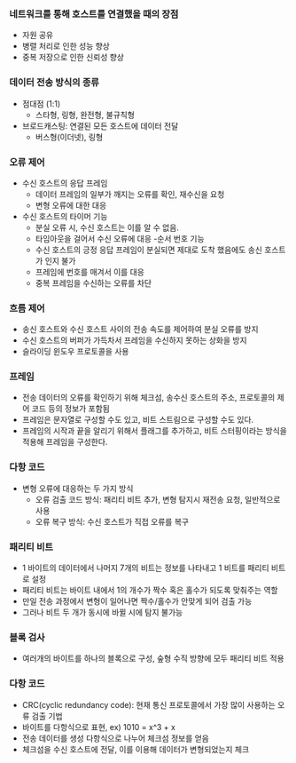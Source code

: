 ### 네트워크를 통해 호스트를 연결했을 때의 장점
- 자원 공유
- 병렬 처리로 인한 성능 향상
- 중복 저장으로 인한 신뢰성 향상

### 데이터 전송 방식의 종류
- 점대점 (1:1)
    - 스타형, 링형, 완전형, 불규칙형
- 브로드캐스팅: 연결된 모든 호스트에 데이터 전달
    - 버스형(이더넷), 링형

### 오류 제어
- 수신 호스트의 응답 프레임
    - 데이터 프레임의 일부가 깨지는 오류를 확인, 재수신을 요청
    - 변형 오류에 대한 대응
- 수신 호스트의 타이머 기능
    - 분실 오류 시, 수신 호스트는 이를 알 수 없음.
    - 타임아웃을 걸어서 수신 오류에 대응
-순서 번호 기능
    - 수신 호스트의 긍정 응답 프레임이 분실되면 제대로 도착 했음에도 송신 호스트가 인지 불가
    - 프레임에 번호를 매겨서 이를 대응
    - 중복 프레임을 수신하는 오류를 차단

### 흐름 제어
- 송신 호스트와 수신 호스트 사이의 전송 속도를 제어하여 분실 오류를 방지
- 수신 호스트의 버퍼가 가득차서 프레임을 수신하지 못하는 상화을 방지
- 슬라이딩 윈도우 프로토콜을 사용

### 프레임
- 전송 데이터의 오류를 확인하기 위해 체크섬, 송수신 호스트의 주소, 프로토콜의 제어 코드 등의 정보가 포함됨
- 프레임은 문자열로 구성할 수도 있고, 비트 스트림으로 구성할 수도 있다.
- 프레임의 시작과 끝을 알리기 위해서 플래그를 추가하고, 비트 스터핑이라는 방식을 적용해 프레임을 구성한다.

### 다항 코드
- 변형 오류에 대응하는 두 가지 방식
    - 오류 검출 코드 방식: 패리티 비트 추가, 변형 탐지시 재전송 요청, 일반적으로 사용
    - 오류 복구 방식: 수신 호스트가 직접 오류를 복구

### 패리티 비트
- 1 바이트의 데이터에서 나머지 7개의 비트는 정보를 나타내고 1 비트를 패리티 비트로 설정
- 패리티 비트는 바이트 내에서 1의 개수가 짝수 혹은 홀수가 되도록 맞춰주는 역할
- 만일 전송 과정에서 변형이 일어나면 짝수/홀수가 안맞게 되어 검출 가능
- 그러나 비트 두 개가 동시에 바뀔 시에 탐지 불가능

### 블록 검사
- 여러개의 바이트를 하나의 블록으로 구성, 숲형 수직 방향에 모두 패리티 비트 적용

### 다항 코드
- CRC(cyclic redundancy code): 현재 통신 프로토콜에서 가장 많이 사용하는 오류 검출 기법
- 바이트를 다항식으로 표현, ex) 1010 = x^3 + x
- 전송 데이터를 생성 다항식으로 나누어 체크섬 정보를 얻음
- 체크섬을 수신 호스트에 전달, 이를 이용해 데이터가 변형되었는지 체크
